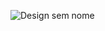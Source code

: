 ![Design sem nome](https://user-images.githubusercontent.com/61327251/234929756-91c1d1d4-c5ed-4906-9944-5c2dad629962.png)
